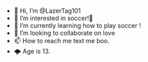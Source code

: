 - 👋 Hi, I’m @LazerTag101
- 👀 I’m interested in soccer!🤪
- 🌱 I’m currently learning how to play soccer !
- 💞️ I’m looking to collaborate on love
- 📫 How to reach me text me boo.
- 🌩 Age is 13.
<!Currently living life🤪
LazerTag101/LazerTag101 is a ✨ special ✨ repository because its `README.md` (this file) appears on your GitHub profile.
You can click the Preview link to take a look at your changes.
---> 
